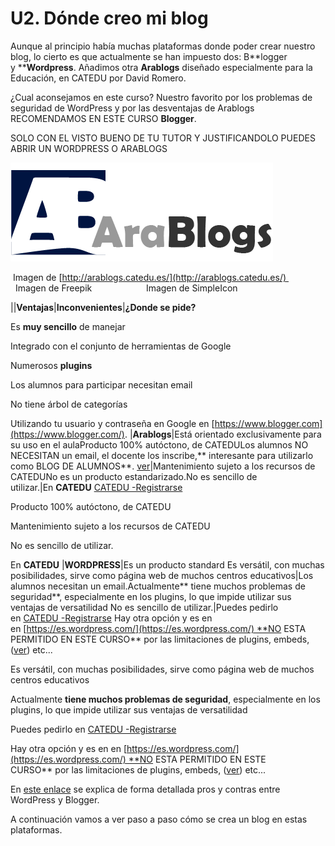 
# U2. Dónde creo mi blog

Aunque al principio había muchas plataformas donde poder crear nuestro blog, lo cierto es que actualmente se han impuesto dos: B**logger y ****Wordpress**. Añadimos otra **Arablogs** diseñado especialmente para la Educación, en CATEDU por David Romero.

¿Cual aconsejamos en este curso? Nuestro favorito por los problemas de seguridad de WordPress y por las desventajas de Arablogs RECOMENDAMOS EN ESTE CURSO **Blogger**.

SOLO CON EL VISTO BUENO DE TU TUTOR Y JUSTIFICANDOLO PUEDES ABRIR UN WORDPRESS O ARABLOGS

![](img/logo_arablogs.png)

 Imagen de [http://arablogs.catedu.es/](http://arablogs.catedu.es/)            Imagen de Freepik                      Imagen de SimpleIcon


||**Ventajas**|**Inconvenientes**|**¿Donde se pide?**

Es **muy sencillo** de manejar

Integrado con el conjunto de herramientas de Google

Numerosos **plugins**

Los alumnos para participar necesitan email

No tiene árbol de categorías

Utilizando tu usuario y contraseña en Google en [https://www.blogger.com](https://www.blogger.com/).
|**Arablogs**|Está orientado exclusivamente para su uso en el aulaProducto 100% autóctono, de CATEDULos alumnos NO NECESITAN un email, el docente los inscribe,** interesante para utilizarlo como BLOG DE ALUMNOS**. [ver](http://aularagon.catedu.es/materialesaularagon2013/blogs/M3_contenido/u4_blogs_de_alumnos.html)|Mantenimiento sujeto a los recursos de CATEDUNo es un producto estandarizado.No es sencillo de utilizar.|En **CATEDU** [CATEDU -Registrarse](http://www.catedu.es/webcatedu/index.php/buenas-practicas/158-servicios-de-catedu)

Producto 100% autóctono, de CATEDU

Mantenimiento sujeto a los recursos de CATEDU

No es sencillo de utilizar.

En **CATEDU**
|**WORDPRESS**|Es un producto standard Es versátil, con muchas posibilidades, sirve como página web de muchos centros educativos|Los alumnos necesitan un email.Actualmente** tiene muchos problemas de seguridad**, especialmente en los plugins, lo que impide utilizar sus ventajas de versatilidad No es sencillo de utilizar.|Puedes pedirlo en [CATEDU -Registrarse](http://www.catedu.es/webcatedu/index.php/buenas-practicas/158-servicios-de-catedu) Hay otra opción y es en en [https://es.wordpress.com/](https://es.wordpress.com/) **NO ESTA PERMITIDO EN ESTE CURSO** por las limitaciones de plugins, embeds, ([ver](http://aularagon.catedu.es/materialesaularagon2013/blogs/M2_contenido/u1_embeber.html)) etc... 

Es versátil, con muchas posibilidades, sirve como página web de muchos centros educativos

Actualmente **tiene muchos problemas de seguridad**, especialmente en los plugins, lo que impide utilizar sus ventajas de versatilidad

Puedes pedirlo en [CATEDU -Registrarse](http://www.catedu.es/webcatedu/index.php/buenas-practicas/158-servicios-de-catedu) 

Hay otra opción y es en en [https://es.wordpress.com/](https://es.wordpress.com/) **NO ESTA PERMITIDO EN ESTE CURSO** por las limitaciones de plugins, embeds, ([ver](http://aularagon.catedu.es/materialesaularagon2013/blogs/M2_contenido/u1_embeber.html)) etc... 

En [este enlace](http://serblogger.laorquideadichosa.com/blogger-o-wordpress-cual-es-mejor/) se explica de forma detallada pros y contras entre WordPress y Blogger.

 A continuación vamos a ver paso a paso cómo se crea un blog en estas plataformas.

 



 



